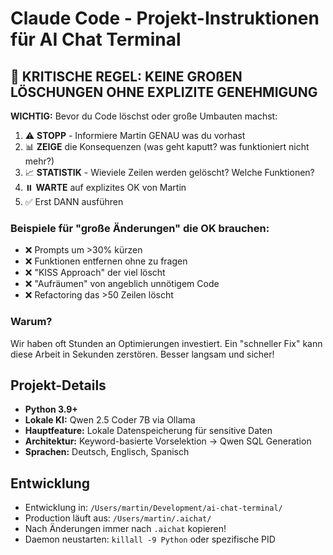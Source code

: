 # Claude Code - Projekt-Instruktionen für AI Chat Terminal

## 🚨 KRITISCHE REGEL: KEINE GROßEN LÖSCHUNGEN OHNE EXPLIZITE GENEHMIGUNG

**WICHTIG:** Bevor du Code löschst oder große Umbauten machst:

1. ⚠️ **STOPP** - Informiere Martin GENAU was du vorhast
2. 📊 **ZEIGE** die Konsequenzen (was geht kaputt? was funktioniert nicht mehr?)
3. 📈 **STATISTIK** - Wieviele Zeilen werden gelöscht? Welche Funktionen?
4. ⏸️ **WARTE** auf explizites OK von Martin
5. ✅ Erst DANN ausführen

### Beispiele für "große Änderungen" die OK brauchen:
- ❌ Prompts um >30% kürzen
- ❌ Funktionen entfernen ohne zu fragen
- ❌ "KISS Approach" der viel löscht
- ❌ "Aufräumen" von angeblich unnötigem Code
- ❌ Refactoring das >50 Zeilen löscht

### Warum?
Wir haben oft Stunden an Optimierungen investiert. Ein "schneller Fix"
kann diese Arbeit in Sekunden zerstören. Besser langsam und sicher!

## Projekt-Details

- **Python 3.9+**
- **Lokale KI:** Qwen 2.5 Coder 7B via Ollama
- **Hauptfeature:** Lokale Datenspeicherung für sensitive Daten
- **Architektur:** Keyword-basierte Vorselektion → Qwen SQL Generation
- **Sprachen:** Deutsch, Englisch, Spanisch

## Entwicklung

- Entwicklung in: `/Users/martin/Development/ai-chat-terminal/`
- Production läuft aus: `/Users/martin/.aichat/`
- Nach Änderungen immer nach `.aichat` kopieren!
- Daemon neustarten: `killall -9 Python` oder spezifische PID
